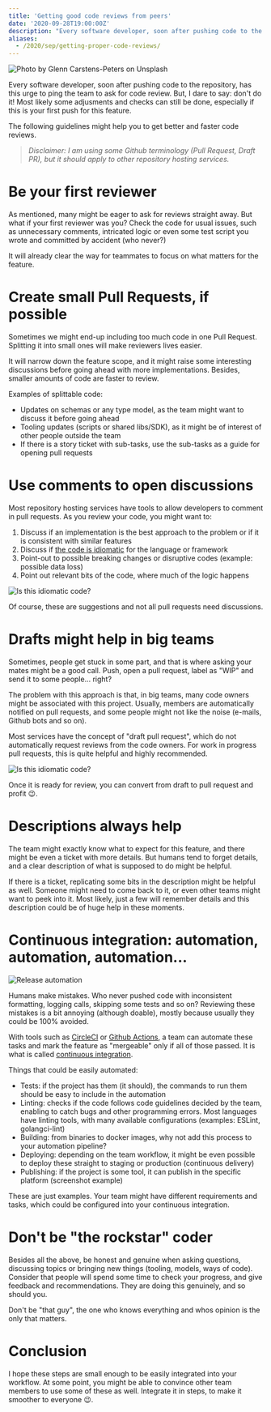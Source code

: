 ```yaml
---
title: 'Getting good code reviews from peers'
date: '2020-09-28T19:00:00Z'
description: "Every software developer, soon after pushing code to the repository, has this urge to ping the team to ask for code review. But, I dare to say: don't do it! Most likely the code will still have some issues, especially if this is your first push for this feature."
aliases:
  - /2020/sep/getting-proper-code-reviews/
---
```


![Photo by Glenn Carstens-Peters on Unsplash](cover.jpg)

Every software developer, soon after pushing code to the repository, has this urge to ping the team to ask for code review. But, I dare to say: don't do it! Most likely some adjusments and checks can still be done, especially if this is your first push for this feature.

The following guidelines might help you to get better and faster code reviews.

> _Disclaimer: I am using some Github terminology (Pull Request, Draft PR), but it should apply to other repository hosting services._

# Be your first reviewer

As mentioned, many might be eager to ask for reviews straight away. But what if your first reviewer was you? Check the code for usual issues, such as unnecessary comments, intricated logic or even some test script you wrote and committed by accident (who never?)

It will already clear the way for teammates to focus on what matters for the feature.

# Create small Pull Requests, if possible

Sometimes we might end-up including too much code in one Pull Request. Splitting it into small ones will make reviewers lives easier.

It will narrow down the feature scope, and it might raise some interesting discussions before going ahead with more implementations. Besides, smaller amounts of code are faster to review.

Examples of splittable code:

-   Updates on schemas or any type model, as the team might want to discuss it before going ahead
-   Tooling updates (scripts or shared libs/SDK), as it might be of interest of other people outside the team
-   If there is a story ticket with sub-tasks, use the sub-tasks as a guide for opening pull requests

# Use comments to open discussions

Most repository hosting services have tools to allow developers to comment in pull requests. As you review your code, you might want to:

1.  Discuss if an implementation is the best approach to the problem or if it is consistent with similar features
2.  Discuss if [the code is idiomatic][1] for the language or framework
3.  Point-out to possible breaking changes or disruptive codes (example: possible data loss)
4.  Point out relevant bits of the code, where much of the logic happens

![Is this idiomatic code?](idiomatic-screenshot.png)

Of course, these are suggestions and not all pull requests need discussions.

# Drafts might help in big teams

Sometimes, people get stuck in some part, and that is where asking your mates might be a good call. Push, open a pull request, label as "WIP" and send it to some people... right?

The problem with this approach is that, in big teams, many code owners might be associated with this project. Usually, members are automatically notified on pull requests, and some people might not like the noise (e-mails, Github bots and so on).

Most services have the concept of "draft pull request", which do not automatically request reviews from the code owners. For work in progress pull requests, this is quite helpful and highly recommended.

![Is this idiomatic code?](draft-screenshot.png)

Once it is ready for review, you can convert from draft to pull request and profit 😉.

# Descriptions always help

The team might exactly know what to expect for this feature, and there might be even a ticket with more details. But humans tend to forget details, and a clear description of what is supposed to do might be helpful.

If there is a ticket, replicating some bits in the description might be helpful as well. Someone might need to come back to it, or even other teams might want to peek into it. Most likely, just a few will remember details and this description could be of huge help in these moments.

# Continuous integration: automation, automation, automation...

![Release automation](circleci-screenshot.png)

Humans make mistakes. Who never pushed code with inconsistent formatting, logging calls, skipping some tests and so on? Reviewing these mistakes is a bit annoying (although doable), mostly because usually they could be 100% avoided.

With tools such as [CircleCI](https://circleci.com/) or [Github Actions](https://github.com/features/actions), a team can automate these tasks and mark the feature as "mergeable" only if all of those passed. It is what is called [continuous integration][2].

Things that could be easily automated:

-   Tests: if the project has them (it should), the commands to run them should be easy to include in the automation
-   Linting: checks if the code follows code guidelines decided by the team, enabling to catch bugs and other programming errors. Most languages have linting tools, with many available configurations (examples: ESLint, golangci-lint)
-   Building: from binaries to docker images, why not add this process to your automation pipeline?
-   Deploying: depending on the team workflow, it might be even possible to deploy these straight to staging or production (continuous delivery)
-   Publishing: if the project is some tool, it can publish in the specific platform (screenshot example)

These are just examples. Your team might have different requirements and tasks, which could be configured into your continuous integration.

# Don't be "the rockstar" coder

Besides all the above, be honest and genuine when asking questions, discussing topics or bringing new things (tooling, models, ways of code). Consider that people will spend some time to check your progress, and give feedback and recommendations. They are doing this genuinely, and so should you.

Don't be "that guy", the one who knows everything and whos opinion is the only that matters.

# Conclusion

I hope these steps are small enough to be easily integrated into your workflow. At some point, you might be able to convince other team members to use some of these as well. Integrate it in steps, to make it smoother to everyone 😉.

[1]: https://en.wikipedia.org/wiki/Programming_idiom
[2]: https://martinfowler.com/articles/continuousIntegration.html
